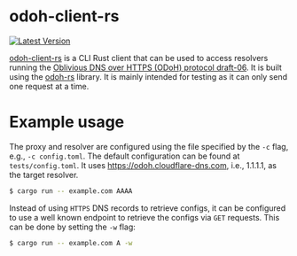 # odoh-client-rs

[![Latest Version]][crates.io]

[Latest Version]: https://img.shields.io/crates/v/odoh-client-rs.svg
[crates.io]: https://crates.io/crates/odoh-client-rs

[odoh-client-rs] is a CLI Rust client that can be used to access resolvers running the [Oblivious DNS over HTTPS (ODoH) protocol draft-06]. It is built using the [odoh-rs] library. It is mainly intended for testing as it can only send one request at a time. 

[odoh-client-rs]: https://github.com/cloudflare/odoh-client-rs/
[Oblivious DNS over HTTPS (ODoH) protocol draft-06]: https://tools.ietf.org/html/draft-pauly-dprive-oblivious-doh-06
[odoh-rs]: https://github.com/cloudflare/odoh-rs/

# Example usage

The proxy and resolver are configured using the file specified by the `-c` flag, e.g., `-c config.toml`. The default configuration can be found at `tests/config.toml`. It uses https://odoh.cloudflare-dns.com, i.e., 1.1.1.1, as the target resolver.

```bash
$ cargo run -- example.com AAAA
```

Instead of using `HTTPS` DNS records to retrieve configs, it can be configured to use a well known endpoint to retrieve the configs via `GET` requests. This can be done by setting the `-w` flag:

```bash
$ cargo run -- example.com A -w
```